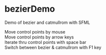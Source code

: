 # bezierDemo
Demo of bezier and catmullrom with SFML

Move control points by mouse  
Move control points by arrow keys  
Iterate thru control points with space bar  
Switch between bezier & catmullrom with F1 key  
